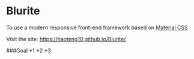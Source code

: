 # Blurite

To use a modern responsive front-end framework based on [Material CSS](http://materializecss.com)

Visit the site: https://haoteng10.github.io/Blurite/

###Goal
*1
*2
*3
